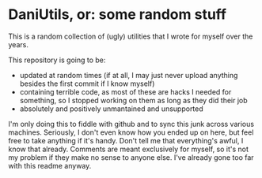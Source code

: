 # DaniUtils, or: some random stuff
This is a random collection of (ugly) utilities that I wrote for myself over the years.

This repository is going to be:
* updated at random times (if at all, I may just never upload anything besides the first commit if I know myself)
* containing terrible code, as most of these are hacks I needed for something, so I stopped working on them as long as they did 
their job
* absolutely and positively unmantained and unsupported

I'm only doing this to fiddle with github and to sync this junk across various machines. Seriously, I don't even know how you 
ended up on here, but feel free to take anything if it's handy. Don't tell me that everything's awful, I know that already. 
Comments are meant exclusively for myself, so it's not my problem if they make no sense to anyone else. I've already gone too far 
with this readme anyway.
